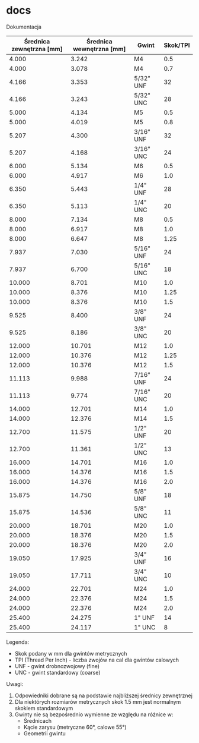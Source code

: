 # docs
Dokumentacja


| Średnica zewnętrzna [mm] | Średnica wewnętrzna [mm] | Gwint | Skok/TPI |
|-------------------------|-------------------------|-------|----------|
| 4.000 | 3.242 | M4 | 0.5 |
| 4.000 | 3.078 | M4 | 0.7 |
| 4.166 | 3.353 | 5/32" UNF | 32 |
| 4.166 | 3.243 | 5/32" UNC | 28 |
| 5.000 | 4.134 | M5 | 0.5 |
| 5.000 | 4.019 | M5 | 0.8 |
| 5.207 | 4.300 | 3/16" UNF | 32 |
| 5.207 | 4.168 | 3/16" UNC | 24 |
| 6.000 | 5.134 | M6 | 0.5 |
| 6.000 | 4.917 | M6 | 1.0 |
| 6.350 | 5.443 | 1/4" UNF | 28 |
| 6.350 | 5.113 | 1/4" UNC | 20 |
| 8.000 | 7.134 | M8 | 0.5 |
| 8.000 | 6.917 | M8 | 1.0 |
| 8.000 | 6.647 | M8 | 1.25 |
| 7.937 | 7.030 | 5/16" UNF | 24 |
| 7.937 | 6.700 | 5/16" UNC | 18 |
| 10.000 | 8.701 | M10 | 1.0 |
| 10.000 | 8.376 | M10 | 1.25 |
| 10.000 | 8.376 | M10 | 1.5 |
| 9.525 | 8.400 | 3/8" UNF | 24 |
| 9.525 | 8.186 | 3/8" UNC | 20 |
| 12.000 | 10.701 | M12 | 1.0 |
| 12.000 | 10.376 | M12 | 1.25 |
| 12.000 | 10.376 | M12 | 1.5 |
| 11.113 | 9.988 | 7/16" UNF | 24 |
| 11.113 | 9.774 | 7/16" UNC | 20 |
| 14.000 | 12.701 | M14 | 1.0 |
| 14.000 | 12.376 | M14 | 1.5 |
| 12.700 | 11.575 | 1/2" UNF | 20 |
| 12.700 | 11.361 | 1/2" UNC | 13 |
| 16.000 | 14.701 | M16 | 1.0 |
| 16.000 | 14.376 | M16 | 1.5 |
| 16.000 | 14.376 | M16 | 2.0 |
| 15.875 | 14.750 | 5/8" UNF | 18 |
| 15.875 | 14.536 | 5/8" UNC | 11 |
| 20.000 | 18.701 | M20 | 1.0 |
| 20.000 | 18.376 | M20 | 1.5 |
| 20.000 | 18.376 | M20 | 2.0 |
| 19.050 | 17.925 | 3/4" UNF | 16 |
| 19.050 | 17.711 | 3/4" UNC | 10 |
| 24.000 | 22.701 | M24 | 1.0 |
| 24.000 | 22.376 | M24 | 1.5 |
| 24.000 | 22.376 | M24 | 2.0 |
| 25.400 | 24.275 | 1" UNF | 14 |
| 25.400 | 24.117 | 1" UNC | 8 |

Legenda:
- Skok podany w mm dla gwintów metrycznych
- TPI (Thread Per Inch) - liczba zwojów na cal dla gwintów calowych
- UNF - gwint drobnozwojowy (fine)
- UNC - gwint standardowy (coarse)

Uwagi:
1. Odpowiedniki dobrane są na podstawie najbliższej średnicy zewnętrznej
2. Dla niektórych rozmiarów metrycznych skok 1.5 mm jest normalnym skokiem standardowym
3. Gwinty nie są bezpośrednio wymienne ze względu na różnice w:
   - Średnicach
   - Kącie zarysu (metryczne 60°, calowe 55°)
   - Geometrii gwintu
